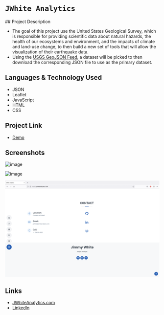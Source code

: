 <h1 align="center">

# `JWhite Analytics`

</h1>
## Project Description

- The goal of this project use the United States Geological Survey, which is responsible for providing scientific data about natural hazards, the health of our ecosystems and environment, and the impacts of climate and land-use change, to then build a new set of tools that will allow the visualization of their earthquake data.
- Using the [USGS GeoJSON Feed](http://earthquake.usgs.gov/earthquakes/feed/v1.0/geojson.php), a dataset will be picked to then download the corresponding JSON file to use as the primary dataset.

## Languages & Technology Used

- JSON
- Leaflet
- JavaScript
- HTML
- CSS

## Project Link

- [Demo](https://jimmywhite1987.github.io/Leaflet-and-the-USGS/)

## Screenshots
![image](/Images/screenshot1.png)

![image](/Images/screenshot2.png)

![image](/Images/screenshot3.png)

## Links
- [JWhiteAnalytics.com](https://jwhiteanalytics.com)
- [LinkedIn](https://www.linkedin.com/in/jimmywhite1987)
